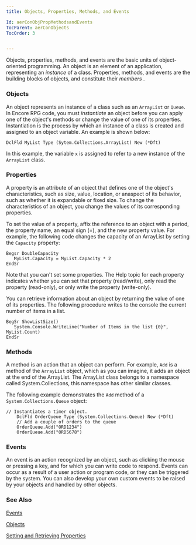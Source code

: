 ```yaml
---
title: Objects, Properties, Methods, and Events

Id: aerConObjPropMethodsandEvents
TocParent: aerConObjects
TocOrder: 3


---
```


Objects, properties, methods, and events are the basic units of object-oriented programming. An object is an element of an application, representing an *instance* of a class. Properties, methods, and events are the building blocks of objects, and constitute their *members* . 

### Objects
An object represents an instance of a class such as an ```ArrayList``` or ```Queue```. In Encore RPG code, you must *instantiate* an object before you can apply one of the object's methods or change the value of one of its properties. Instantiation is the process by which an instance of a class is created and assigned to an object variable. An example is shown below: 

```
DclFld MyList Type (Sytem.Collections.ArrayList) New (*Dft)
```

In this example, the variable ```x``` is assigned to refer to a new instance of the ```ArrayList``` class. 

### Properties
A property is an attribute of an object that defines one of the object's characteristics, such as size, value, location, or anaspect of its behavior, such as whether it is expandable or fixed size. To change the characteristics of an object, you change the values of its corresponding properties. 

To set the value of a property, affix the reference to an object with a period, the property name, an equal sign (=), and the new property value. For example, the following code changes the capacity of an ArrayList by setting the ```Capacity``` property: 

```
Begsr DoubleCapacity
   MyList.Capacity = MyList.Capacity * 2 
EndSr
```

Note that you can't set some properties. The Help topic for each property indicates whether you can set that property (read/write), only read the property (read-only), or only write the property (write-only). 

You can retrieve information about an object by returning the value of one of its properties. The following procedure writes to the console the current number of items in a list. 

```
BegSr ShowListSize() 
   System.Console.WriteLine("Number of Items in the list {0}", MyList.Count)            
EndSr
```

### Methods
A method is an action that an object can perform. For example, ```Add``` is a method of the ```ArrayList``` object, which as you can imagine, it adds an object at the end of the ArrayList. The ArrayList class belongs to a namespace called System.Collections, this namespace has other similar classes. 

The following example demonstrates the ```Add``` method of a ```System.Collections.Queue``` object: 

```
// Instantiates a timer object. 
    DclFld OrderQueue Type (System.Collections.Queue) New (*Dft)   
    // Add a couple of orders to the queue
    OrderQueue.Add("ORD1234")
    OrderQueue.Add("ORD5678")

```

### Events
An event is an action recognized by an object, such as clicking the mouse or pressing a key, and for which you can write code to respond. Events can occur as a result of a user action or program code, or they can be triggered by the system. You can also develop your own custom events to be raised by your objects and handled by other objects. 

### See Also
[Events](/concepts/Events.html)

[Objects](Objects.html)

[Setting and Retrieving Properties](/concepts/properties/SettingandRetrievingProperties.html) 

